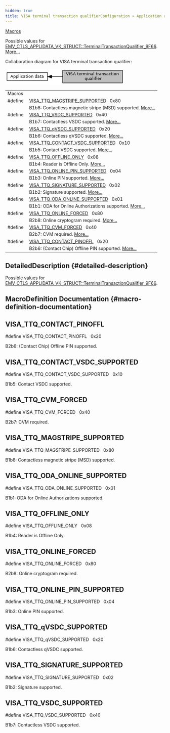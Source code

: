 ```yaml
---
hidden: true
title: VISA terminal transaction qualifierConfiguration » Application data
---
```


[Macros](#define-members)

Possible values for <a href="group___d_e_f___c_o_n_f___a_p_p_l_i.md#a81ada881cb9cb5271821724dbc124fe0">EMV_CTLS_APPLIDATA_VK_STRUCT::TerminalTransactionQualifier_9F66</a>. [More\...](#details)

Collaboration diagram for VISA terminal transaction qualifier:

![](group___c_l___t_t_q.png)

|  |  |
|----|----|
| Macros |  |
| #define  | [VISA_TTQ_MAGSTRIPE_SUPPORTED](#gab2d06189bcbe614376de851ea511b1a9)   0x80 |
|   | B1b8: Contactless magnetic stripe (MSD) supported. [More\...](#gab2d06189bcbe614376de851ea511b1a9)<br/> |
| #define  | [VISA_TTQ_VSDC_SUPPORTED](#ga766a5db2d013e8b536f9fe1e485784ef)   0x40 |
|   | B1b7: Contactless VSDC supported. [More\...](#ga766a5db2d013e8b536f9fe1e485784ef)<br/> |
| #define  | [VISA_TTQ_qVSDC_SUPPORTED](#gaed286384ae0f977b312ee2f7e64bef34)   0x20 |
|   | B1b6: Contactless qVSDC supported. [More\...](#gaed286384ae0f977b312ee2f7e64bef34)<br/> |
| #define  | [VISA_TTQ_CONTACT_VSDC_SUPPORTED](#ga5175796b380221c9eea4af373fd6687d)   0x10 |
|   | B1b5: Contact VSDC supported. [More\...](#ga5175796b380221c9eea4af373fd6687d)<br/> |
| #define  | [VISA_TTQ_OFFLINE_ONLY](#ga566ac388b21e3029af17cf0c418444be)   0x08 |
|   | B1b4: Reader is Offline Only. [More\...](#ga566ac388b21e3029af17cf0c418444be)<br/> |
| #define  | [VISA_TTQ_ONLINE_PIN_SUPPORTED](#ga8cf1bd5bd5c1b1bb0172699e2d017829)   0x04 |
|   | B1b3: Online PIN supported. [More\...](#ga8cf1bd5bd5c1b1bb0172699e2d017829)<br/> |
| #define  | [VISA_TTQ_SIGNATURE_SUPPORTED](#ga535f54e24028f7eb44498fbf4d3b77ad)   0x02 |
|   | B1b2: Signature supported. [More\...](#ga535f54e24028f7eb44498fbf4d3b77ad)<br/> |
| #define  | [VISA_TTQ_ODA_ONLINE_SUPPORTED](#gadeee233d09c7041798bd1687df390853)   0x01 |
|   | B1b1: ODA for Online Authorizations supported. [More\...](#gadeee233d09c7041798bd1687df390853)<br/> |
| #define  | [VISA_TTQ_ONLINE_FORCED](#ga80df5172f0a12a0791509b3546d77fb6)   0x80 |
|   | B2b8: Online cryptogram required. [More\...](#ga80df5172f0a12a0791509b3546d77fb6)<br/> |
| #define  | [VISA_TTQ_CVM_FORCED](#ga1f3bc27a0554046cc1148f4e07f1b735)   0x40 |
|   | B2b7: CVM required. [More\...](#ga1f3bc27a0554046cc1148f4e07f1b735)<br/> |
| #define  | [VISA_TTQ_CONTACT_PINOFFL](#ga2d382a2fca116b8dbd54e9b157e6fa79)   0x20 |
|   | B2b6: (Contact Chip) Offline PIN supported. [More\...](#ga2d382a2fca116b8dbd54e9b157e6fa79)<br/> |

## DetailedDescription {#detailed-description}

Possible values for <a href="group___d_e_f___c_o_n_f___a_p_p_l_i.md#a81ada881cb9cb5271821724dbc124fe0">EMV_CTLS_APPLIDATA_VK_STRUCT::TerminalTransactionQualifier_9F66</a>.

## MacroDefinition Documentation {#macro-definition-documentation}

## VISA_TTQ_CONTACT_PINOFFL <a href="#ga2d382a2fca116b8dbd54e9b157e6fa79" id="ga2d382a2fca116b8dbd54e9b157e6fa79"></a>

<p>#define VISA_TTQ_CONTACT_PINOFFL   0x20</p>

B2b6: (Contact Chip) Offline PIN supported.

## VISA_TTQ_CONTACT_VSDC_SUPPORTED <a href="#ga5175796b380221c9eea4af373fd6687d" id="ga5175796b380221c9eea4af373fd6687d"></a>

<p>#define VISA_TTQ_CONTACT_VSDC_SUPPORTED   0x10</p>

B1b5: Contact VSDC supported.

## VISA_TTQ_CVM_FORCED <a href="#ga1f3bc27a0554046cc1148f4e07f1b735" id="ga1f3bc27a0554046cc1148f4e07f1b735"></a>

<p>#define VISA_TTQ_CVM_FORCED   0x40</p>

B2b7: CVM required.

## VISA_TTQ_MAGSTRIPE_SUPPORTED <a href="#gab2d06189bcbe614376de851ea511b1a9" id="gab2d06189bcbe614376de851ea511b1a9"></a>

<p>#define VISA_TTQ_MAGSTRIPE_SUPPORTED   0x80</p>

B1b8: Contactless magnetic stripe (MSD) supported.

## VISA_TTQ_ODA_ONLINE_SUPPORTED <a href="#gadeee233d09c7041798bd1687df390853" id="gadeee233d09c7041798bd1687df390853"></a>

<p>#define VISA_TTQ_ODA_ONLINE_SUPPORTED   0x01</p>

B1b1: ODA for Online Authorizations supported.

## VISA_TTQ_OFFLINE_ONLY <a href="#ga566ac388b21e3029af17cf0c418444be" id="ga566ac388b21e3029af17cf0c418444be"></a>

<p>#define VISA_TTQ_OFFLINE_ONLY   0x08</p>

B1b4: Reader is Offline Only.

## VISA_TTQ_ONLINE_FORCED <a href="#ga80df5172f0a12a0791509b3546d77fb6" id="ga80df5172f0a12a0791509b3546d77fb6"></a>

<p>#define VISA_TTQ_ONLINE_FORCED   0x80</p>

B2b8: Online cryptogram required.

## VISA_TTQ_ONLINE_PIN_SUPPORTED <a href="#ga8cf1bd5bd5c1b1bb0172699e2d017829" id="ga8cf1bd5bd5c1b1bb0172699e2d017829"></a>

<p>#define VISA_TTQ_ONLINE_PIN_SUPPORTED   0x04</p>

B1b3: Online PIN supported.

## VISA_TTQ_qVSDC_SUPPORTED <a href="#gaed286384ae0f977b312ee2f7e64bef34" id="gaed286384ae0f977b312ee2f7e64bef34"></a>

<p>#define VISA_TTQ_qVSDC_SUPPORTED   0x20</p>

B1b6: Contactless qVSDC supported.

## VISA_TTQ_SIGNATURE_SUPPORTED <a href="#ga535f54e24028f7eb44498fbf4d3b77ad" id="ga535f54e24028f7eb44498fbf4d3b77ad"></a>

<p>#define VISA_TTQ_SIGNATURE_SUPPORTED   0x02</p>

B1b2: Signature supported.

## VISA_TTQ_VSDC_SUPPORTED <a href="#ga766a5db2d013e8b536f9fe1e485784ef" id="ga766a5db2d013e8b536f9fe1e485784ef"></a>

<p>#define VISA_TTQ_VSDC_SUPPORTED   0x40</p>

B1b7: Contactless VSDC supported.
